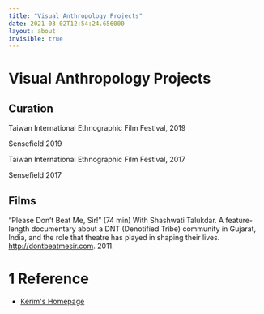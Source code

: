```yaml
---
title: "Visual Anthropology Projects"
date: 2021-03-02T12:54:24.656000
layout: about
invisible: true
---
```


# Visual Anthropology Projects

## Curation

Taiwan International Ethnographic Film Festival, 2019

Sensefield 2019

Taiwan International Ethnographic Film Festival, 2017

Sensefield 2017

## Films

“Please Don’t Beat Me, Sir!” (74 min) With Shashwati Talukdar. A feature-length documentary about a DNT (Denotified Tribe) community in Gujarat, India, and the role that theatre has played in shaping their lives. http://dontbeatmesir.com. 2011.


<div markdown="1" class="roam-backrefs">

# 1 Reference

- [Kerim's Homepage](/digitalgarden/)

</div>
